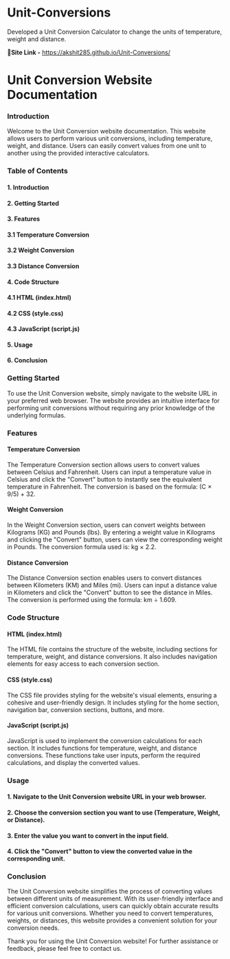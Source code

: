 # Unit-Conversions
Developed a Unit Conversion Calculator to change the units of temperature, weight and distance.

🔑**Site Link -** https://akshit285.github.io/Unit-Conversions/

# Unit Conversion Website Documentation
### Introduction
Welcome to the Unit Conversion website documentation. This website allows users to perform various unit conversions, including temperature, weight, and distance. Users can easily convert values from one unit to another using the provided interactive calculators.

### Table of Contents
#### 1. Introduction
#### 2. Getting Started
#### 3. Features
####   3.1 Temperature Conversion
####   3.2 Weight Conversion
####   3.3 Distance Conversion
#### 4. Code Structure
####   4.1 HTML (index.html)
####   4.2 CSS (style.css)
####   4.3 JavaScript (script.js)
#### 5. Usage
#### 6. Conclusion

### Getting Started
To use the Unit Conversion website, simply navigate to the website URL in your preferred web browser. The website provides an intuitive interface for performing unit conversions without requiring any prior knowledge of the underlying formulas.

### Features
#### Temperature Conversion
The Temperature Conversion section allows users to convert values between Celsius and Fahrenheit. Users can input a temperature value in Celsius and click the "Convert" button to instantly see the equivalent temperature in Fahrenheit. The conversion is based on the formula: (C × 9/5) + 32.

#### Weight Conversion
In the Weight Conversion section, users can convert weights between Kilograms (KG) and Pounds (lbs). By entering a weight value in Kilograms and clicking the "Convert" button, users can view the corresponding weight in Pounds. The conversion formula used is: kg × 2.2.

#### Distance Conversion
The Distance Conversion section enables users to convert distances between Kilometers (KM) and Miles (mi). Users can input a distance value in Kilometers and click the "Convert" button to see the distance in Miles. The conversion is performed using the formula: km ÷ 1.609.

### Code Structure
#### HTML (index.html)
The HTML file contains the structure of the website, including sections for temperature, weight, and distance conversions. It also includes navigation elements for easy access to each conversion section.

#### CSS (style.css)
The CSS file provides styling for the website's visual elements, ensuring a cohesive and user-friendly design. It includes styling for the home section, navigation bar, conversion sections, buttons, and more.

#### JavaScript (script.js)
JavaScript is used to implement the conversion calculations for each section. It includes functions for temperature, weight, and distance conversions. These functions take user inputs, perform the required calculations, and display the converted values.

### Usage
#### 1. Navigate to the Unit Conversion website URL in your web browser.
#### 2. Choose the conversion section you want to use (Temperature, Weight, or Distance).
#### 3. Enter the value you want to convert in the input field.
#### 4. Click the "Convert" button to view the converted value in the corresponding unit.

### Conclusion
The Unit Conversion website simplifies the process of converting values between different units of measurement. With its user-friendly interface and efficient conversion calculations, users can quickly obtain accurate results for various unit conversions. Whether you need to convert temperatures, weights, or distances, this website provides a convenient solution for your conversion needs.

Thank you for using the Unit Conversion website! For further assistance or feedback, please feel free to contact us.

